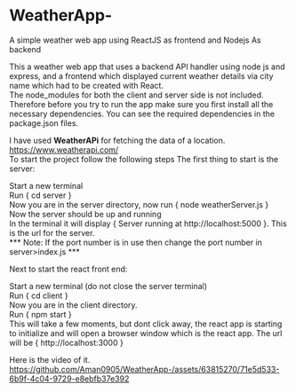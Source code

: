# WeatherApp-
A simple weather web app using ReactJS as frontend and Nodejs As backend

This a weather web app that uses a backend API handler using node js and express, and a frontend which displayed current weather details via city name which had to be created with React.
<br>
The node_modules for both the client and server side is not included. Therefore before you try to run the app make sure you first install all the necessary dependencies. You can see the required dependencies in the package.json files.
<br>

I have used <b>WeatherAPi</b> for fetching the data of a location. https://www.weatherapi.com/ <br>
To start the project follow the following steps The first thing to start is the server:

Start a new terminal<br>
Run { cd server }<br>
Now you are in the server directory, now run { node weatherServer.js }<br>
Now the server should be up and running<br>
In the terminal it will display { Server running at http://localhost:5000 }. This is the url for the server.<br>
*** Note: If the port number is in use then change the port number in server>index.js ***

Next to start the react front end:

Start a new terminal (do not close the server terminal)<br>
Run { cd client }<br>
Now you are in the client directory.<br>
Run { npm start }<br>
This will take a few moments, but dont click away, the react app is starting to initialize and will open a 
browser window which is the react app. The url will be { http://localhost:3000 }<br>

Here is the video of it.
https://github.com/Aman0905/WeatherApp-/assets/63815270/71e5d533-6b9f-4c04-9729-e8ebfb37e392


